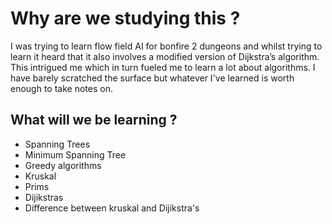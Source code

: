 # Why are we studying this ?
I was trying to learn flow field AI for bonfire 2 dungeons and whilst trying to learn it heard that it also involves a modified version of Dijkstra’s algorithm. This intrigued me which in turn fueled me to learn a lot about algorithms. I have barely scratched the surface but whatever I've learned is worth enough to take notes on.

## What will we be learning ?
- Spanning Trees
- Minimum Spanning Tree
- Greedy algorithms
- Kruskal
- Prims
- Dijikstras
- Difference between kruskal and Dijikstra's 

